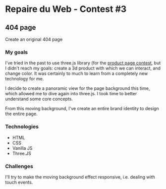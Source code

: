 # Repaire du Web - Contest #3

## 404 page

Create an original 404 page

### My goals

I've tried in the past to use three.js library (for the [product page contest](https://github.com/Atthis/RdW_concours_product-page), but I didn't reach my goals: create a 3d product with which we can interact, and change color. It was certainly to much to learn from a completely new technology for me.

I decide to create a panoramic view for the page background this time, which allowed me to dive again into three.js. I took time to better understand some core concepts.

From this moving background, I've create an entire brand identity to design the entire page.

### Technologies

- HTML
- CSS
- Vanilla JS
- Three.JS

### Challenges

I'll try to make the moving background effect responsive, i.e. dealing with touch events.
